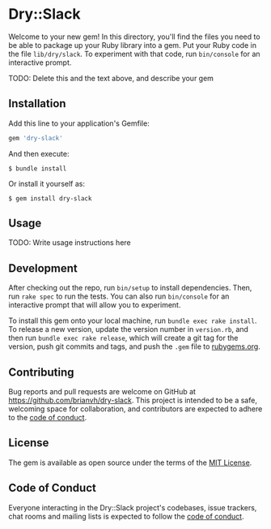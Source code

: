 # Dry::Slack

Welcome to your new gem! In this directory, you'll find the files you need to be able to package up your Ruby library into a gem. Put your Ruby code in the file `lib/dry/slack`. To experiment with that code, run `bin/console` for an interactive prompt.

TODO: Delete this and the text above, and describe your gem

## Installation

Add this line to your application's Gemfile:

```ruby
gem 'dry-slack'
```

And then execute:

    $ bundle install

Or install it yourself as:

    $ gem install dry-slack

## Usage

TODO: Write usage instructions here

## Development

After checking out the repo, run `bin/setup` to install dependencies. Then, run `rake spec` to run the tests. You can also run `bin/console` for an interactive prompt that will allow you to experiment.

To install this gem onto your local machine, run `bundle exec rake install`. To release a new version, update the version number in `version.rb`, and then run `bundle exec rake release`, which will create a git tag for the version, push git commits and tags, and push the `.gem` file to [rubygems.org](https://rubygems.org).

## Contributing

Bug reports and pull requests are welcome on GitHub at https://github.com/brianvh/dry-slack. This project is intended to be a safe, welcoming space for collaboration, and contributors are expected to adhere to the [code of conduct](https://github.com/brianvh/dry-slack/blob/master/CODE_OF_CONDUCT.md).


## License

The gem is available as open source under the terms of the [MIT License](https://opensource.org/licenses/MIT).

## Code of Conduct

Everyone interacting in the Dry::Slack project's codebases, issue trackers, chat rooms and mailing lists is expected to follow the [code of conduct](https://github.com/brianvh/dry-slack/blob/master/CODE_OF_CONDUCT.md).
